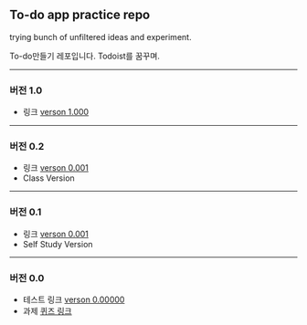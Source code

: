 
## To-do app practice repo

trying bunch of unfiltered ideas and experiment.

To-do만들기 레포입니다. Todoist를 꿈꾸며.





---

### 버전 1.0
- 링크 [verson 1.000](https://yogicat.github.io/todos/v01/)


---

### 버전 0.2
- 링크 [verson 0.001](https://yogicat.github.io/todos/v00-1/)
- Class Version

---

### 버전 0.1
- 링크 [verson 0.001](https://yogicat.github.io/todos/v00/)
- Self Study Version

---

### 버전 0.0
- 테스트 링크 [verson 0.00000](https://yogicat.github.io/todos/v00-0/)
- 과제 [퀴즈 링크](./v00-0/todo-quiz.js)

